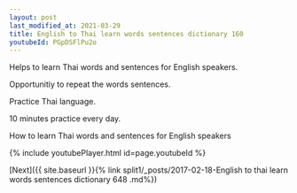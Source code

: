 ```yaml
---
layout: post
last_modified_at: 2021-03-29
title: English to Thai learn words sentences dictionary 160 
youtubeId: PGpDSFlPu2o
---
```

 
 
Helps to learn Thai words and sentences for English speakers.

Opportunitiy to repeat the words sentences. 

Practice Thai language. 
 
10 minutes practice every day. 
 
How to learn Thai words and sentences for English speakers 
 
{% include youtubePlayer.html id=page.youtubeId %}
 
 
[Next]({{ site.baseurl }}{% link  split1/_posts/2017-02-18-English to thai learn words sentences dictionary 648 .md%})
 

